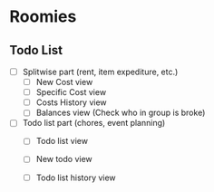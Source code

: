 # Roomies  
  
## Todo List  
  
- [ ] Splitwise part (rent, item expediture, etc.)  
  - [ ] New Cost view  
  - [ ] Specific Cost view  
  - [ ] Costs History view  
  - [ ] Balances view (Check who in group is broke)
- [ ] Todo list part (chores, event planning)  
  - [ ] Todo list view  
  - [ ] New todo view  
  - [ ] Todo list history view  
  
